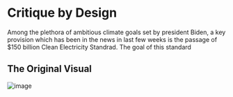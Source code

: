 # Critique by Design

Among the plethora of ambitious climate goals set by president Biden, a key provision which has been in the news in last few weeks is the passage of $150 billion Clean Electricity Standrad. The goal of this standard


## The Original Visual
![image](https://user-images.githubusercontent.com/81335957/140960911-47c8298c-921b-43da-90fe-4b2c6da9c237.png)
